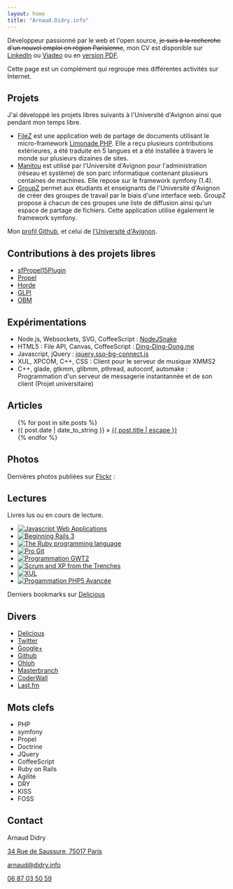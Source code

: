 ```yaml
---
layout: home
title: "Arnaud.Didry.info"
---
```


Développeur passionné par le web et l'open source, <span style="text-decoration: line-through;">je suis à la recherche d'un nouvel emploi en région Parisienne</span>, mon CV est disponible sur [LinkedIn](http://fr.linkedin.com/in/arnauddidry) ou [Viadeo](http://www.viadeo.com/fr/profile/arnaud.didry) ou en [version PDF](/CV-Arnaud-Didry.pdf).

Cette page est un complément qui regroupe mes différentes activités sur Internet.

Projets
-------

J'ai développé les projets libres suivants à l'Université d'Avignon ainsi que pendant mon temps libre.

* [FileZ](https://github.com/UAPV/FileZ) est une application web de partage de documents utilisant le micro-framework [Limonade PHP](http://www.limonade-php.net). Elle a reçu plusieurs contributions extérieures, a été traduite en 5 langues et a été installée à travers le monde sur plusieurs dizaines de sites.
* [Manitou](https://github.com/UAPV/Manitou) est utilisé par l'Université d'Avignon pour l'administration (réseau et système) de son parc informatique contenant plusieurs centaines de machines. Elle repose sur le framework symfony (1.4).
* [GroupZ](https://github.com/UAPV/GroupZ) permet aux étudiants et enseignants de l'Université d'Avignon de créer des groupes de travail par le biais d'une interface web. GroupZ propose à chacun de ces groupes une liste de diffusion ainsi qu'un espace de partage de fichiers. Cette application utilise également le framework symfony.

Mon [profil Github](https://github.com/ArnaudD), et celui de [l'Université d'Avignon](https://github.com/UAPV).

Contributions à des projets libres
----------------------------------

* [sfPropel15Plugin](https://github.com/fzaninotto/sfPropel15Plugin/commits/1.6?author=ArnaudD)
* [Propel](http://www.propelorm.org/ticket/1011)
* [Horde](http://bugs.horde.org/ticket/8716)
* [GLPI](http://www.glpi-project.org/forum/viewtopic.php?id=22619)
* [OBM](https://www.obm.org/bugzilla/show_bug.cgi?id=73)

Expérimentations
----------------

* Node.js, Websockets, SVG, CoffeeScript : [NodeJSnake](https://github.com/ArnaudD/nodejsnake) 
* HTML5 : File API, Canvas, CoffeeScript : [Ding-Ding-Dong.me](https://github.com/ArnaudD/ding-ding-dong.me)
* Javascript, jQuery : [jquery.sso-bg-connect.js](https://github.com/ArnaudD/jquery.sso-bg-connect)
* XUL, XPCOM, C++, CSS : Client pour le serveur de musique XMMS2
* C++, glade, gtkmm, glibmm, pthread, autoconf, automake : Programmation d'un serveur de messagerie instantannée et de son client (Projet universitaire)


Articles
--------

<ul class="posts">
  {% for post in site.posts %}
    <li><span class="date">{{ post.date | date_to_string }}</span> <span class="separator">&raquo;</span> <a href="{{ post.url }}">{{ post.title | escape }}</a></li>
  {% endfor %}
</ul>

Photos
------

Dernières photos publiées sur [Flickr](http://www.flickr.com/photos/rnok/) :

<ul id="flickrfeed" class="thumbs"> </ul>

Lectures
--------

Livres lus ou en cours de lecture.

<ul id="reading-list" class="thumbs">
  <li><a href="http://www.amazon.com/gp/product/144930351X" target="_blank" ><img src="http://ecx.images-amazon.com/images/I/51UcgbOYs6L._SL500_SX85_.jpg"   title="Javascript Web Applications" /></a></li>
  <li><a href="http://www.amazon.com/gp/product/1430224339" target="_blank" ><img src="http://ecx.images-amazon.com/images/I/51JElmRYk5L._SL500_SX85_.jpg"   title="Beginning Rails 3" /></a></li>
  <li><a href="http://www.amazon.com/gp/product/0596516177" target="_blank" ><img src="http://ecx.images-amazon.com/images/I/415NS3cmtrL._SL500_SX85_.jpg"   title="The Ruby programming language" /></a></li>
  <li><a href="http://www.amazon.com/gp/product/1430218339" target="_blank" ><img src="http://ecx.images-amazon.com/images/I/51QmI82PSNL._SL500_SX85_.jpg"   title="Pro Git" /></a></li>
  <li><a href="http://www.amazon.com/gp/product/2212125690" target="_blank" ><img src="http://ecx.images-amazon.com/images/I/41GeW87lpcL._SL500_SX85_.jpg"   title="Programmation GWT2" /></a></li>
  <li><a href="http://www.amazon.com/gp/product/1430322640" target="_blank" ><img src="http://ecx.images-amazon.com/images/I/51Lh-m%2Bp6nL._SL500_SX85_.jpg" title="Scrum and XP from the Trenches" /></a></li>
  <li><a href="http://www.amazon.com/gp/product/2212116756" target="_blank" ><img src="http://ecx.images-amazon.com/images/I/51F5VQ9Y1AL._SL500_SX85_.jpg"   title="XUL" /></a></li>
  <li><a href="http://www.amazon.com/gp/product/2212123698" target="_blank" ><img src="http://ecx.images-amazon.com/images/I/514S3pKsZ4L._SL500_SX85_.jpg"   title="Progammation PHP5 Avancée" /></a></li>
</ul>

Derniers bookmarks sur [Delicious](http://www.delicious.com/arnaud.didry)

<div id="delicious-feed"> </div>

Divers
------

* [Delicious](http://www.delicious.com/arnaud.didry)
* [Twitter](http://twitter.com/ArnaudD)
* [Google+](https://plus.google.com/102914839483245880964)
* [Github](http://github.com/ArnaudD)
* [Ohloh](http://www.ohloh.net/accounts/ArnaudD)
* [Masterbranch](https://www.masterbranch.com/developer/arnaud.didry)
* [CoderWall](http://coderwall.com/ArnaudD)
* [Last.fm](www.lastfm.fr/user/ArnaudD)

Mots clefs
----------

* PHP
* symfony
* Propel
* Doctrine
* JQuery
* CoffeeScript
* Ruby on Rails
* Agilité
* DRY
* KISS
* FOSS

Contact
-------
Arnaud Didry

[34 Rue de Saussure, 75017 Paris](http://maps.google.fr/maps?q=34+Rue+de+Saussure,+75017+Paris)

[arnaud@didry.info](mailto:arnaud@didry.info)

[06 87 03 50 59](tel:0687035059)



